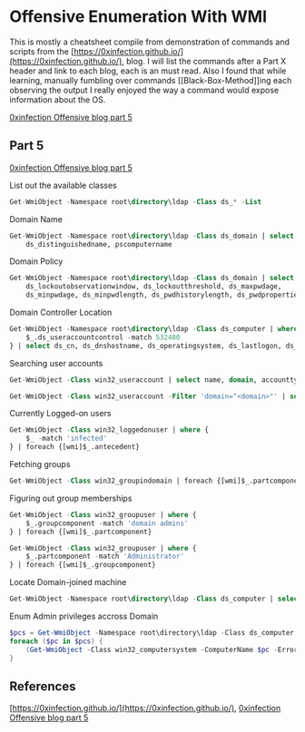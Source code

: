 # Offensive Enumeration With WMI
This is mostly a cheatsheet compile from demonstration of commands  and scripts from the [https://0xinfection.github.io/](https://0xinfection.github.io/), blog. I will list the commands after a Part X header and link to each blog, each is an must read. Also I  found that while learning, manually fumbling over commands [[Black-Box-Method]]ing each observing the output I really enjoyed the way a command would expose  information about the OS.

[0xinfection Offensive blog part 5](https://0xinfection.github.io/posts/wmi-ad-enum/)

## Part 5 
[0xinfection Offensive blog part 5](https://0xinfection.github.io/posts/wmi-ad-enum/)

List out the available classes
```sql
Get-WmiObject -Namespace root\directory\ldap -Class ds_* -List
```

Domain Name
```sql
Get-WmiObject -Namespace root\directory\ldap -Class ds_domain | select ds_dc,
    ds_distinguishedname, pscomputername
```

Domain Policy
```sql
Get-WmiObject -Namespace root\directory\ldap -Class ds_domain | select ds_lockoutduration,
    ds_lockoutobservationwindow, ds_lockoutthreshold, ds_maxpwdage,
    ds_minpwdage, ds_minpwdlength, ds_pwdhistorylength, ds_pwdproperties
```

Domain Controller Location
```sql
Get-WmiObject -Namespace root\directory\ldap -Class ds_computer | where {
    $_.ds_useraccountcontrol -match 532480
} | select ds_cn, ds_dnshostname, ds_operatingsystem, ds_lastlogon, ds_pwdlastset
```

Searching user accounts
```sql
Get-WmiObject -Class win32_useraccount | select name, domain, accounttype
```

```sql
Get-WmiObject -Class win32_useraccount -Filter 'domain="<domain>"' | select caption
```

Currently Logged-on users
```sql
Get-WmiObject -Class win32_loggedonuser | where {
    $_ -match 'infected'
} | foreach {[wmi]$_.antecedent}
```

Fetching groups
```sql
Get-WmiObject -Class win32_groupindomain | foreach {[wmi]$_.partcomponent}
```

Figuring out group memberships
```sql
Get-WmiObject -Class win32_groupuser | where {
    $_.groupcomponent -match 'domain admins'
} | foreach {[wmi]$_.partcomponent}
```

```sql
Get-WmiObject -Class win32_groupuser | where {
    $_.partcomponent -match 'Administrator'
} | foreach {[wmi]$_.groupcomponent}
```

Locate Domain-joined machine
```sql
Get-WmiObject -Namespace root\directory\ldap -Class ds_computer | select ds_cn
```

Enum Admin privileges accross Domain
```powershell
$pcs = Get-WmiObject -Namespace root\directory\ldap -Class ds_computer | select -ExpandProperty ds_cn
foreach ($pc in $pcs) {
    (Get-WmiObject -Class win32_computersystem -ComputerName $pc -ErrorAction silentlycontinue).name
}
```

## References

[https://0xinfection.github.io/](https://0xinfection.github.io/),
[0xinfection Offensive blog part 5](https://0xinfection.github.io/posts/wmi-ad-enum/)